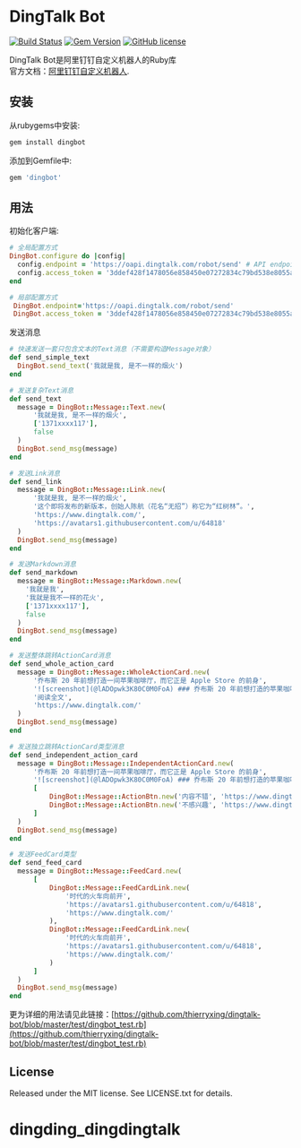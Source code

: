 # DingTalk Bot
[![Build Status](https://travis-ci.org/thierryxing/dingtalk-bot.svg?branch=master)](https://travis-ci.org/thierryxing/dingtalk-bot)
[![Gem Version](https://badge.fury.io/rb/dingbot.svg)](https://rubygems.org/gems/dingbot)
[![GitHub license](https://img.shields.io/badge/license-MIT-blue.svg)](https://raw.githubusercontent.com/thierryxing/dingtalk-bot/master/LICENSE.txt)

DingTalk Bot是阿里钉钉自定义机器人的Ruby库  
官方文档：[阿里钉钉自定义机器人](https://open-doc.dingtalk.com/docs/doc.htm?spm=a219a.7629140.0.0.karFPe&treeId=257&articleId=105735&docType=1). 


## 安装
从rubygems中安装:

```sh
gem install dingbot
```

添加到Gemfile中:

```ruby
gem 'dingbot'
```

## 用法

初始化客户端:

```ruby
# 全局配置方式
DingBot.configure do |config|
  config.endpoint = 'https://oapi.dingtalk.com/robot/send' # API endpoint URL, default: ENV['DINGTALK_API_ENDPOINT'] or https://oapi.dingtalk.com/robot/send
  config.access_token = '3ddef428f1478056e858450e07272834c79bd538e8055a04e989573c469xxxx' # access token, default: ENV['DINGTALK_ACCESS_TOKEN']
end

# 局部配置方式
 DingBot.endpoint='https://oapi.dingtalk.com/robot/send'
 DingBot.access_token = '3ddef428f1478056e858450e07272834c79bd538e8055a04e989573c469xxxx'
```

发送消息
```ruby
# 快速发送一套只包含文本的Text消息（不需要构造Message对象）
def send_simple_text
  DingBot.send_text('我就是我, 是不一样的烟火')
end

# 发送复杂Text消息
def send_text
  message = DingBot::Message::Text.new(
      '我就是我, 是不一样的烟火',
      ['1371xxxx117'],
      false
  )
  DingBot.send_msg(message)
end

# 发送Link消息
def send_link
  message = DingBot::Message::Link.new(
      '我就是我, 是不一样的烟火',
      '这个即将发布的新版本，创始人陈航（花名“无招”）称它为“红树林”。',
      'https://www.dingtalk.com/',
      'https://avatars1.githubusercontent.com/u/64818'
  )
  DingBot.send_msg(message)
end

# 发送Markdown消息
def send_markdown
  message = BingBot::Message::Markdown.new(
    '我就是我',
    '我就是我不一样的花火',
    ['1371xxxx117'],
    false
  )
  DingBot.send_msg(message)
end

# 发送整体跳转ActionCard消息
def send_whole_action_card
  message = DingBot::Message::WholeActionCard.new(
      '乔布斯 20 年前想打造一间苹果咖啡厅，而它正是 Apple Store 的前身',
      '![screenshot](@lADOpwk3K80C0M0FoA) ### 乔布斯 20 年前想打造的苹果咖啡厅',
      '阅读全文',
      'https://www.dingtalk.com/'
  )
  DingBot.send_msg(message)
end

# 发送独立跳转ActionCard类型消息
def send_independent_action_card
  message = DingBot::Message::IndependentActionCard.new(
      '乔布斯 20 年前想打造一间苹果咖啡厅，而它正是 Apple Store 的前身',
      '![screenshot](@lADOpwk3K80C0M0FoA) ### 乔布斯 20 年前想打造的苹果咖啡厅',
      [
          DingBot::Message::ActionBtn.new('内容不错', 'https://www.dingtalk.com/'),
          DingBot::Message::ActionBtn.new('不感兴趣', 'https://www.dingtalk.com/')
      ]
  )
  DingBot.send_msg(message)
end

# 发送FeedCard类型
def send_feed_card
  message = DingBot::Message::FeedCard.new(
      [
          DingBot::Message::FeedCardLink.new(
              '时代的火车向前开',
              'https://avatars1.githubusercontent.com/u/64818',
              'https://www.dingtalk.com/'
          ),
          DingBot::Message::FeedCardLink.new(
              '时代的火车向前开',
              'https://avatars1.githubusercontent.com/u/64818',
              'https://www.dingtalk.com/'
          )
      ]
  )
  DingBot.send_msg(message)
end                            
```
更为详细的用法请见此链接：[https://github.com/thierryxing/dingtalk-bot/blob/master/test/dingbot_test.rb](https://github.com/thierryxing/dingtalk-bot/blob/master/test/dingbot_test.rb)

## License
Released under the MIT license. See LICENSE.txt for details.
# dingding_dingdingtalk
